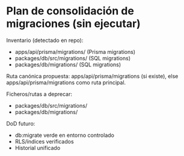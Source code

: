 # Plan de consolidación de migraciones (sin ejecutar)

Inventario (detectado en repo):
- apps/api/prisma/migrations/ (Prisma migrations)
- packages/db/src/migrations/ (SQL migrations)
- packages/db/migrations/ (SQL migrations)

Ruta canónica propuesta: apps/api/prisma/migrations (si existe), else apps/api/prisma/migrations como ruta principal.

Ficheros/rutas a deprecar: 
- packages/db/src/migrations/
- packages/db/migrations/

DoD futuro:
- db:migrate verde en entorno controlado
- RLS/índices verificados
- Historial unificado